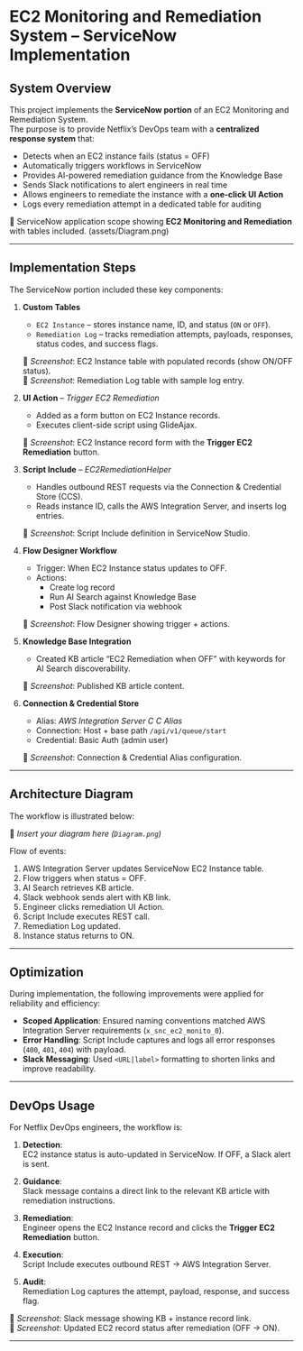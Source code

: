 # EC2 Monitoring and Remediation System – ServiceNow Implementation

## System Overview
This project implements the **ServiceNow portion** of an EC2 Monitoring and Remediation System.  
The purpose is to provide Netflix’s DevOps team with a **centralized response system** that:  
- Detects when an EC2 instance fails (status = OFF)  
- Automatically triggers workflows in ServiceNow  
- Provides AI-powered remediation guidance from the Knowledge Base  
- Sends Slack notifications to alert engineers in real time  
- Allows engineers to remediate the instance with a **one-click UI Action**  
- Logs every remediation attempt in a dedicated table for auditing  

📸  ServiceNow application scope showing **EC2 Monitoring and Remediation** with tables included.  (assets/Diagram.png) 

---

## Implementation Steps
The ServiceNow portion included these key components:

1. **Custom Tables**  
   - `EC2 Instance` – stores instance name, ID, and status (`ON` or `OFF`).  
   - `Remediation Log` – tracks remediation attempts, payloads, responses, status codes, and success flags.  

   📸 *Screenshot*: EC2 Instance table with populated records (show ON/OFF status).  
   📸 *Screenshot*: Remediation Log table with sample log entry.  

2. **UI Action** – *Trigger EC2 Remediation*  
   - Added as a form button on EC2 Instance records.  
   - Executes client-side script using GlideAjax.  

   📸 *Screenshot*: EC2 Instance record form with the **Trigger EC2 Remediation** button.  

3. **Script Include** – *EC2RemediationHelper*  
   - Handles outbound REST requests via the Connection & Credential Store (CCS).  
   - Reads instance ID, calls the AWS Integration Server, and inserts log entries.  

   📸 *Screenshot*: Script Include definition in ServiceNow Studio.  

4. **Flow Designer Workflow**  
   - Trigger: When EC2 Instance status updates to OFF.  
   - Actions:  
     - Create log record  
     - Run AI Search against Knowledge Base  
     - Post Slack notification via webhook  

   📸 *Screenshot*: Flow Designer showing trigger + actions.  

5. **Knowledge Base Integration**  
   - Created KB article “EC2 Remediation when OFF” with keywords for AI Search discoverability.  

   📸 *Screenshot*: Published KB article content.  

6. **Connection & Credential Store**  
   - Alias: *AWS Integration Server C C Alias*  
   - Connection: Host + base path `/api/v1/queue/start`  
   - Credential: Basic Auth (admin user)  

   📸 *Screenshot*: Connection & Credential Alias configuration.  

---

## Architecture Diagram
The workflow is illustrated below:

📸 *Insert your diagram here (`Diagram.png`)*  

Flow of events:  
1. AWS Integration Server updates ServiceNow EC2 Instance table.  
2. Flow triggers when status = OFF.  
3. AI Search retrieves KB article.  
4. Slack webhook sends alert with KB link.  
5. Engineer clicks remediation UI Action.  
6. Script Include executes REST call.  
7. Remediation Log updated.  
8. Instance status returns to ON.  

---

## Optimization
During implementation, the following improvements were applied for reliability and efficiency:  
- **Scoped Application**: Ensured naming conventions matched AWS Integration Server requirements (`x_snc_ec2_monito_0`).  
- **Error Handling**: Script Include captures and logs all error responses (`400`, `401`, `404`) with payload.    
- **Slack Messaging**: Used `<URL|label>` formatting to shorten links and improve readability.  

---

## DevOps Usage
For Netflix DevOps engineers, the workflow is:  

1. **Detection**:  
   EC2 instance status is auto-updated in ServiceNow. If OFF, a Slack alert is sent.  

2. **Guidance**:  
   Slack message contains a direct link to the relevant KB article with remediation instructions.  

3. **Remediation**:  
   Engineer opens the EC2 Instance record and clicks the **Trigger EC2 Remediation** button.  

4. **Execution**:  
   Script Include executes outbound REST → AWS Integration Server.  

5. **Audit**:  
   Remediation Log captures the attempt, payload, response, and success flag.  

📸 *Screenshot*: Slack message showing KB + instance record link.  
📸 *Screenshot*: Updated EC2 record status after remediation (OFF → ON).  

---


